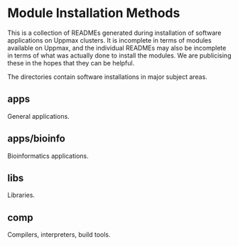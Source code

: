 Module Installation Methods
===========================

This is a collection of READMEs generated during installation of software
applications on Uppmax clusters.  It is incomplete in terms of modules
available on Uppmax, and the individual READMEs may also be incomplete in terms
of what was actually done to install the modules.  We are publicising these in
the hopes that they can be helpful.

The directories contain software installations in major subject areas.

apps
----

General applications.

apps/bioinfo
------------

Bioinformatics applications.

libs
----

Libraries.

comp
----

Compilers, interpreters, build tools.

